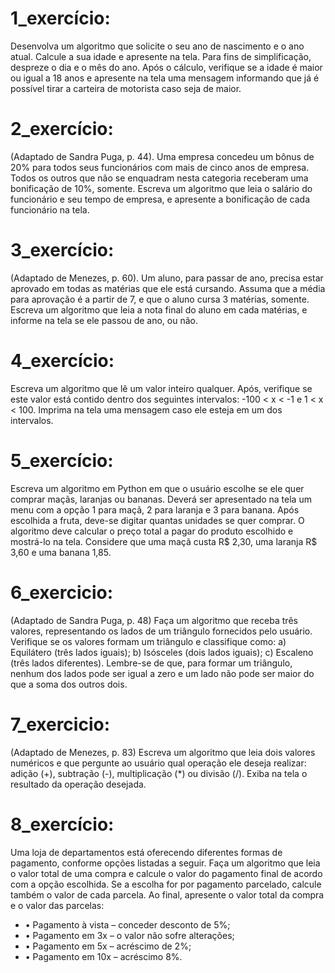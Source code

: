 # 1_exercício: 
Desenvolva um algoritmo que solicite o seu ano de nascimento e o ano atual.
Calcule a sua idade e apresente na tela.
Para fins de simplificação, despreze o dia e o mês do ano.
Após o cálculo, verifique se a idade é maior ou igual a 18 anos e apresente na tela uma
mensagem informando que já é possível tirar a carteira de motorista caso seja de maior.

# 2_exercício:
(Adaptado de Sandra Puga, p. 44).
Uma empresa concedeu um bônus de 20% para todos seus funcionários com mais de cinco anos de empresa.
Todos os outros que não se enquadram nesta categoria receberam uma bonificação de 10%, somente.
Escreva um algoritmo que leia o salário do funcionário e seu tempo de empresa, e apresente a bonificação de cada
funcionário na tela.

# 3_exercício:
(Adaptado de Menezes, p. 60).
Um aluno, para passar de ano, precisa estar aprovado em todas as matérias que ele está cursando.
Assuma que a média para aprovação é a partir de 7, e que o aluno cursa 3 matérias, somente.
Escreva um algoritmo que leia a nota final do aluno em cada matérias, e informe na tela se ele passou de ano, ou não.

# 4_exercício:
Escreva um algoritmo que lê um valor inteiro qualquer.
Após, verifique se este valor está contido dentro dos seguintes intervalos: -100 < x < -1 e 1 < x < 100.
Imprima na tela uma mensagem caso ele esteja em um dos intervalos.

# 5_exercício:
Escreva um algoritmo em Python em que o usuário escolhe se ele quer comprar maçãs, laranjas ou bananas.
Deverá ser apresentado na tela um menu com a opção 1 para maçã, 2 para laranja e 3 para banana.
Após escolhida a fruta, deve-se digitar quantas unidades se quer comprar.
O algoritmo deve calcular o preço total a pagar do produto escolhido e mostrá-lo na tela.
Considere que uma maçã custa R$ 2,30, uma laranja R$ 3,60 e uma banana 1,85.

# 6_exercicio:
(Adaptado de Sandra Puga, p. 48) Faça um algoritmo que receba três valores, representando os lados de um triângulo fornecidos pelo usuário.
Verifique se os valores formam um triângulo e classifique como:
a) Equilátero (três lados iguais);
b) Isósceles (dois lados iguais);
c) Escaleno (três lados diferentes).
Lembre-se de que, para formar um triângulo, nenhum dos lados pode ser igual a zero e um lado não pode ser maior do que a soma dos outros dois.

# 7_exercicio:
(Adaptado de Menezes, p. 83)
Escreva um algoritmo que leia dois valores numéricos e que pergunte ao usuário qual operação ele deseja realizar:
adição (+), subtração (-), multiplicação (*) ou divisão (/).
Exiba na tela o resultado da operação desejada.

# 8_exercício:
Uma loja de departamentos está oferecendo diferentes formas de pagamento, conforme opções listadas a seguir.
Faça um algoritmo que leia o valor total de uma compra e calcule o valor do pagamento final de acordo com a opção escolhida.
Se a escolha for por pagamento parcelado, calcule também o valor de cada parcela.
Ao final, apresente o valor total da compra e o valor das parcelas: 
- • Pagamento à vista – conceder desconto de 5%;  
- • Pagamento em 3x – o valor não sofre alterações;  
- • Pagamento em 5x – acréscimo de 2%;  
- • Pagamento em 10x – acréscimo 8%. 